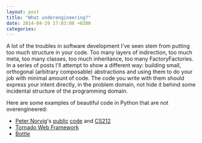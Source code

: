 ```yaml
---
layout: post
title: "What underengineering?"
date: 2014-04-29 17:03:08 +0200
categories: 
---
```


A lot of the troubles in software development I've seen stem from putting too much structure in your code. Too many layers of indirection, too much meta, too many classes, too much inheritance, too many FactoryFactories. In a series of posts I'll attempt to show a different way: building small, orthogonal (arbitrary composable) abstractions and using them to do your job with minimal amount of code. The code you write with them should express your intent directly, in the problem domain, not hide it behind some incidental structure of the programming domain. 

Here are some examples of beautiful code in Python that are not overengineered:

* [Peter Norvig](http://norvig.com/)'s [public](http://norvig.com/ngrams/) [code](http://norvig.com/sudoku.html) and [CS212](https://www.udacity.com/course/cs212‎)
* [Tornado Web Framework](https://github.com/facebook/tornado)
* [Bottle](https://github.com/defnull/bottle)

